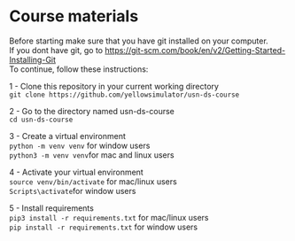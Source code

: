 # Course materials
Before starting make sure that you have git installed on your computer. <br>
If you dont have git, go to https://git-scm.com/book/en/v2/Getting-Started-Installing-Git <br>
To continue, follow these instructions:

 1 - Clone this repository in your current working directory <br>
 ```git clone https://github.com/yellowsimulator/usn-ds-course```

 2 - Go to the directory named usn-ds-course <br>
 ```cd usn-ds-course```

 3 - Create a virtual environment <br>
 ```python -m venv venv``` for window users <br>
```python3 -m venv venv```for mac and linux users <br>

4 - Activate your virtual environment <br>
```source venv/bin/activate``` for mac/linux users <br>
```Scripts\activate```for window users 

5 - Install requirements <br>
```pip3 install -r requirements.txt``` for mac/linux users <br>
```pip install -r requirements.txt``` for window users
